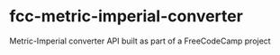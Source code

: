 # fcc-metric-imperial-converter
Metric-Imperial converter API built as part of a FreeCodeCamp project
